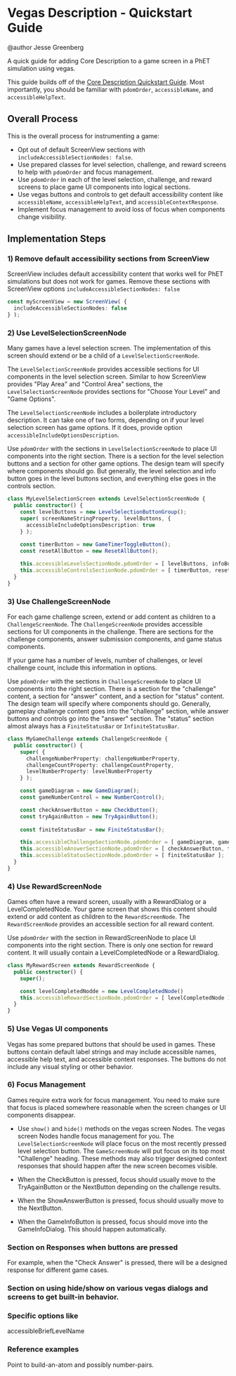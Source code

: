 # Vegas Description - Quickstart Guide

@author Jesse Greenberg

A quick guide for adding Core Description to a game screen in a PhET simulation using vegas.

This guide builds off of the [Core Description Quickstart Guide](https://github.com/phetsims/phet-info/blob/main/doc/core-description-quickstart-guide.md).
Most importantly, you should be familiar with `pdomOrder`, `accessibleName`, and `accessibleHelpText`.

## Overall Process

This is the overall process for instrumenting a game:

- Opt out of default ScreenView sections with `includeAccessibleSectionNodes: false`.
- Use prepared classes for level selection, challenge, and reward screens to help with `pdomOrder` and focus management.
- Use `pdomOrder` in each of the level selection, challenge, and reward screens to place game UI components into logical sections.
- Use vegas buttons and controls to get default accessibility content like `accessibleName`, `accessibleHelpText`, and `accessibleContextResponse`.
- Implement focus management to avoid loss of focus when components change visibility.

## Implementation Steps

### 1) Remove default accessibility sections from ScreenView

ScreenView includes default accessibility content that works well for PhET simulations
but does not work for games. Remove these sections with ScreenView options 
`includeAccessibleSectionNodes: false`

```ts
const myScreenView = new ScreenView( {
  includeAccessibleSectionNodes: false
} );
```

### 2) Use LevelSelectionScreenNode

Many games have a level selection screen. The implementation of this screen should extend
or be a child of a `LevelSelectionScreenNode`.

The `LevelSelectionScreenNode` provides accessible sections for UI components in the
level selection screen. Similar to how ScreenView provides "Play Area" and "Control Area"
sections, the `LevelSelectionScreenNode` provides sections for "Choose Your Level" and
"Game Options".

The `LevelSelectionScreenNode` includes a boilerplate introductory description. It can
take one of two forms, depending on if your level selection screen has game options.
If it does, provide option `accessibleIncludeOptionsDescription`.

Use `pdomOrder` with the sections in `LevelSelectionScreenNode` to place UI components
into the right section. There is a section for the level selection buttons and a section
for other game options. The design team will specify where components should go. But generally,
the level selection and info button goes in the level buttons section, and everything
else goes in the controls section.

```ts
class MyLevelSelectionScreen extends LevelSelectionScreenNode {
  public constructor() {
    const levelButtons = new LevelSelectionButtonGroup();
    super( screenNameStringProperty, levelButtons, {
      accessibleIncludeOptionsDescription: true
    } );
    
    const timerButton = new GameTimerToggleButton();
    const resetAllButton = new ResetAllButton();

    this.accessibleLevelsSectionNode.pdomOrder = [ levelButtons, infoButton ];
    this.accessibleControlsSectionNode.pdomOrder = [ timerButton, resetAllButton ];
  }
}
```

### 3) Use ChallengeScreenNode

For each game challenge screen, extend or add content as children to a `ChallengeScreenNode`.
The `ChallengeScreenNode` provides accessible sections for UI components in the challenge.
There are sections for the challenge components, answer submission components, and game
status components.

If your game has a number of levels, number of challenges, or level challenge count, include
this information in options.

Use `pdomOrder` with the sections in `ChallengeScreenNode` to place UI components
into the right section. There is a section for the "challenge" content, a section for
"answer" content, and a section for "status" content. The design team will specify
where components should go. Generally, gameplay challenge content goes into the "challenge"
section, while answer buttons and controls go into the "answer" section. The "status" section
almost always has a `FiniteStatusBar` or `InfiniteStatusBar`.

```ts
class MyGameChallenge extends ChallengeScreenNode {
  public constructor() {
    super( {
      challengeNumberProperty: challengeNumberProperty,
      challengeCountProperty: challengeCountProperty,
      levelNumberProperty: levelNumberProperty
    } );

    const gameDiagram = new GameDiagram();
    const gameNumberControl = new NumberControl();

    const checkAnswerButton = new CheckButton();
    const tryAgainButton = new TryAgainButton();
    
    const finiteStatusBar = new FiniteStatusBar();

    this.accessibleChallengeSectionNode.pdomOrder = [ gameDiagram, gameNumberControl ];
    this.accessibleAnswerSectionNode.pdomOrder = [ checkAnswerButton, tryAgainButton ];
    this.accessibleStatusSectionNode.pdomOrder = [ finiteStatusBar ];
  }
}
```

### 4) Use RewardScreenNode

Games often have a reward screen, usually with a RewardDialog or a LevelCompletedNode. Your game
screen that shows this content should extend or add content as children to the `RewardScreenNode`.
The `RewardScreenNode` provides an accessible section for all reward content.

Use `pdomOrder` with the section in RewardScreenNode to place UI components into the 
right section. There is only one section for reward content. It will usually contain
a LevelCompletedNode or a RewardDialog.

```ts
class MyRewardScreen extends RewardScreenNode {
  public constructor() {
    super();

    const levelCompletedNodde = new LevelCompletedNode()
    this.accessibleRewardSectionNode.pdomOrder = [ levelCompletedNode ];
  }
}
```

### 5) Use Vegas UI components

Vegas has some prepared buttons that should be used in games. These buttons contain
default label strings and may include accessible names, accessible help text, and
accessible context responses. The buttons do not include any visual styling or other behavior.

### 6) Focus Management

Games require extra work for focus management. You need to make sure that focus is
placed somewhere reasonable when the screen changes or UI components disappear.

- Use `show()` and `hide()` methods on the vegas screen Nodes. The vegas screen Nodes handle focus management for you.
  The `LevelSelectionScreenNode` will place focus on the most recently pressed level selection button. The `GameScreenNode` will
  put focus on its top most "Challenge" heading. These methods may also trigger designed context responses
  that should happen after the new screen becomes visible.

- When the CheckButton is pressed, focus should usually move to the TryAgainButton or the NextButton depending on the challenge results.
- When the ShowAnswerButton is pressed, focus should usually move to the NextButton.
- When the GameInfoButton is pressed, focus should move into the GameInfoDialog. This should happen automatically.

### Section on Responses when buttons are pressed
For example, when the "Check Answer" is pressed, there will be a designed response for different game cases.

### Section on using hide/show on various vegas dialogs and screens to get built-in behavior.

### Specific options like
accessibleBriefLevelName

### Reference examples
Point to build-an-atom and possibly number-pairs.